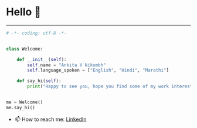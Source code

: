 # Hello 👋 

<hr>

```python
# -*- coding: utf-8 -*-


class Welcome:

    def __init__(self):
        self.name = "Ankita V Nikumbh"
        self.language_spoken = ["English", "Hindi", "Marathi"]

    def say_hi(self):
        print("Happy to see you, hope you find some of my work interesting.")


me = Welcome()
me.say_hi()
```
- 📫 How to reach me: [LinkedIn](https://www.linkedin.com/in/ankita-nikumbh-725256187/)
